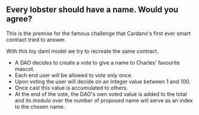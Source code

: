 ## Every lobster should have a name. Would you agree?

This is the premise for the famous challenge that Cardano's first ever smart contract tried to answer.

With this toy daml model we try to recreate the same contract.

* A DAO decides to create a vote to give a name to Charles' favourite mascot.
* Each end user will be allowed to vote only once.
* Upon voting the user will decide on an  Integer value between 1 and 100.
* Once cast this value is accumulated to others.
* At the end of the vote, the DAO's own voted value is added to the total and its modulo over the number of proposed name will serve as an index to the chosen name.




